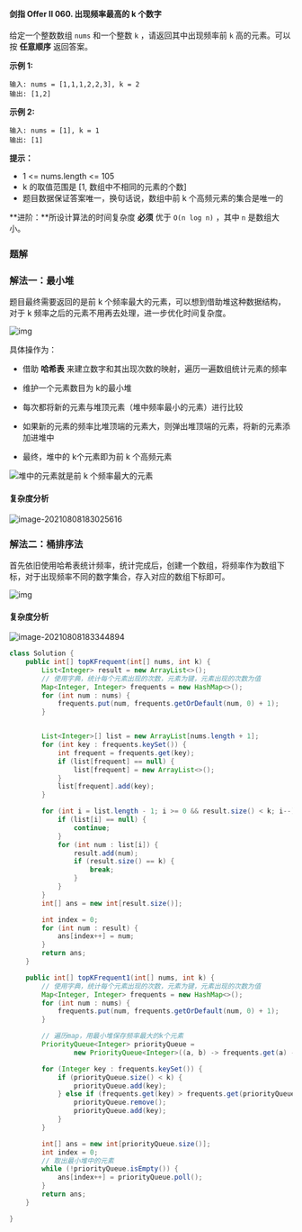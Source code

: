 #### 剑指 Offer II 060. 出现频率最高的 k 个数字

给定一个整数数组 `nums` 和一个整数 `k` ，请返回其中出现频率前 `k` 高的元素。可以按 **任意顺序** 返回答案。

**示例 1:**

```shell
输入: nums = [1,1,1,2,2,3], k = 2
输出: [1,2]
```

**示例 2:**

```shell
输入: nums = [1], k = 1
输出: [1]
```

**提示：**

* 1 <= nums.length <= 105
* k 的取值范围是 [1, 数组中不相同的元素的个数]
* 题目数据保证答案唯一，换句话说，数组中前 k 个高频元素的集合是唯一的

**进阶：**所设计算法的时间复杂度 **必须** 优于 `O(n log n)` ，其中 `n` 是数组大小。

### 题解

### 解法一：最小堆

题目最终需要返回的是前 k 个频率最大的元素，可以想到借助堆这种数据结构，对于 k 频率之后的元素不用再去处理，进一步优化时间复杂度。

![img](http://gitlab.wsh-study.com/xp-study/LeeteCode/-/blob/master/十大排序算法/桶排序/images/出现频率最高的k个数字/1.jpg)

具体操作为：

- 借助 **哈希表** 来建立数字和其出现次数的映射，遍历一遍数组统计元素的频率

- 维护一个元素数目为 k的最小堆

- 每次都将新的元素与堆顶元素（堆中频率最小的元素）进行比较

- 如果新的元素的频率比堆顶端的元素大，则弹出堆顶端的元素，将新的元素添加进堆中

- 最终，堆中的 k个元素即为前 k 个高频元素

![堆中的元素就是前 k 个频率最大的元素](http://gitlab.wsh-study.com/xp-study/LeeteCode/-/blob/master/十大排序算法/桶排序/images/出现频率最高的k个数字/2.gif)

#### 复杂度分析

![image-20210808183025616](http://gitlab.wsh-study.com/xp-study/LeeteCode/-/blob/master/十大排序算法/桶排序/images/出现频率最高的k个数字/4.jpg)

### 解法二：桶排序法

首先依旧使用哈希表统计频率，统计完成后，创建一个数组，将频率作为数组下标，对于出现频率不同的数字集合，存入对应的数组下标即可。

![img](http://gitlab.wsh-study.com/xp-study/LeeteCode/-/blob/master/十大排序算法/桶排序/images/出现频率最高的k个数字/3.jpg)

#### 复杂度分析

![image-20210808183344894](http://gitlab.wsh-study.com/xp-study/LeeteCode/-/blob/master/十大排序算法/桶排序/images/出现频率最高的k个数字/5.jpg)

```java
class Solution {
    public int[] topKFrequent(int[] nums, int k) {
        List<Integer> result = new ArrayList<>();
        // 使用字典，统计每个元素出现的次数，元素为键，元素出现的次数为值
        Map<Integer, Integer> frequents = new HashMap<>();
        for (int num : nums) {
            frequents.put(num, frequents.getOrDefault(num, 0) + 1);
        }


        List<Integer>[] list = new ArrayList[nums.length + 1];
        for (int key : frequents.keySet()) {
            int frequent = frequents.get(key);
            if (list[frequent] == null) {
                list[frequent] = new ArrayList<>();
            }
            list[frequent].add(key);
        }

        for (int i = list.length - 1; i >= 0 && result.size() < k; i--) {
            if (list[i] == null) {
                continue;
            }
            for (int num : list[i]) {
                result.add(num);
                if (result.size() == k) {
                    break;
                }
            }
        }
        int[] ans = new int[result.size()];

        int index = 0;
        for (int num : result) {
            ans[index++] = num;
        }
        return ans;
    }

    public int[] topKFrequent1(int[] nums, int k) {
        // 使用字典，统计每个元素出现的次数，元素为键，元素出现的次数为值
        Map<Integer, Integer> frequents = new HashMap<>();
        for (int num : nums) {
            frequents.put(num, frequents.getOrDefault(num, 0) + 1);
        }

        // 遍历map，用最小堆保存频率最大的k个元素
        PriorityQueue<Integer> priorityQueue =
                new PriorityQueue<Integer>((a, b) -> frequents.get(a) - frequents.get(b));

        for (Integer key : frequents.keySet()) {
            if (priorityQueue.size() < k) {
                priorityQueue.add(key);
            } else if (frequents.get(key) > frequents.get(priorityQueue.peek())) {
                priorityQueue.remove();
                priorityQueue.add(key);
            }
        }

        int[] ans = new int[priorityQueue.size()];
        int index = 0;
        // 取出最小堆中的元素
        while (!priorityQueue.isEmpty()) {
            ans[index++] = priorityQueue.poll();
        }
        return ans;
    }

}
```

